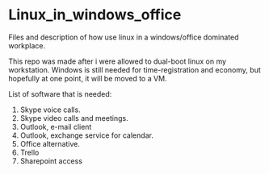 # Linux_in_windows_office
Files and description of how use linux in a windows/office dominated workplace.  

This repo was made after i were allowed to dual-boot linux on my workstation. Windows is still needed for time-registration and economy, but hopefully at one point, it will be moved to a VM. 

List of software that is needed:
  1. Skype voice calls.
  2. Skype video calls and meetings.
  3. Outlook, e-mail client
  4. Outlook, exchange service for calendar.
  5. Office alternative.
  6. Trello
  7. Sharepoint access
  
  
